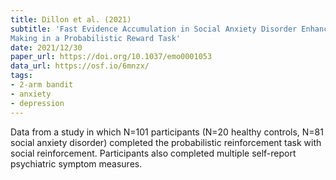 ```yaml
---
title: Dillon et al. (2021)
subtitle: 'Fast Evidence Accumulation in Social Anxiety Disorder Enhances Decision
Making in a Probabilistic Reward Task'
date: 2021/12/30
paper_url: https://doi.org/10.1037/emo0001053
data_url: https://osf.io/6mnzx/
tags:
- 2-arm bandit
- anxiety
- depression
---
```


Data from a study in which N=101 participants (N=20 healthy controls, N=81 social anxiety disorder) completed the probabilistic reinforcement task with social reinforcement. Participants also completed multiple self-report psychiatric symptom measures.
